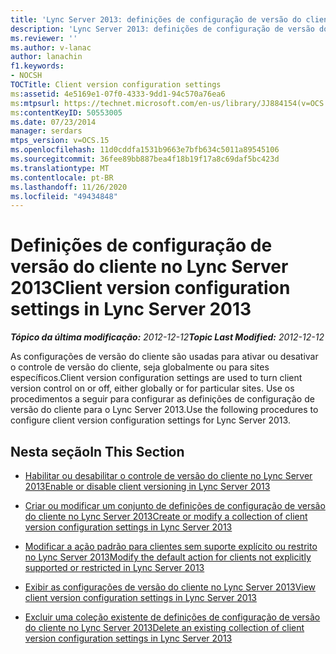 ```yaml
---
title: 'Lync Server 2013: definições de configuração de versão do cliente'
description: 'Lync Server 2013: definições de configuração de versão do cliente.'
ms.reviewer: ''
ms.author: v-lanac
author: lanachin
f1.keywords:
- NOCSH
TOCTitle: Client version configuration settings
ms:assetid: 4e5169e1-07f0-4333-9dd1-94c570a76ea6
ms:mtpsurl: https://technet.microsoft.com/en-us/library/JJ884154(v=OCS.15)
ms:contentKeyID: 50553005
ms.date: 07/23/2014
manager: serdars
mtps_version: v=OCS.15
ms.openlocfilehash: 11d0cddfa1531b9663e7bfb634c5011a89545106
ms.sourcegitcommit: 36fee89bb887bea4f18b19f17a8c69daf5bc423d
ms.translationtype: MT
ms.contentlocale: pt-BR
ms.lasthandoff: 11/26/2020
ms.locfileid: "49434848"
---
```

# <a name="client-version-configuration-settings-in-lync-server-2013"></a><span data-ttu-id="c265c-103">Definições de configuração de versão do cliente no Lync Server 2013</span><span class="sxs-lookup"><span data-stu-id="c265c-103">Client version configuration settings in Lync Server 2013</span></span>

<div data-xmlns="http://www.w3.org/1999/xhtml">

<div class="topic" data-xmlns="http://www.w3.org/1999/xhtml" data-msxsl="urn:schemas-microsoft-com:xslt" data-cs="https://msdn.microsoft.com/">

<div data-asp="https://msdn2.microsoft.com/asp">



</div>

<div id="mainSection">

<div id="mainBody"><span data-ttu-id="c265c-104">

<span> </span></span><span class="sxs-lookup"><span data-stu-id="c265c-104">

<span> </span></span></span>

<span data-ttu-id="c265c-105">_**Tópico da última modificação:** 2012-12-12_</span><span class="sxs-lookup"><span data-stu-id="c265c-105">_**Topic Last Modified:** 2012-12-12_</span></span>

<span data-ttu-id="c265c-106">As configurações de versão do cliente são usadas para ativar ou desativar o controle de versão do cliente, seja globalmente ou para sites específicos.</span><span class="sxs-lookup"><span data-stu-id="c265c-106">Client version configuration settings are used to turn client version control on or off, either globally or for particular sites.</span></span> <span data-ttu-id="c265c-107">Use os procedimentos a seguir para configurar as definições de configuração de versão do cliente para o Lync Server 2013.</span><span class="sxs-lookup"><span data-stu-id="c265c-107">Use the following procedures to configure client version configuration settings for Lync Server 2013.</span></span>

<div>

## <a name="in-this-section"></a><span data-ttu-id="c265c-108">Nesta seção</span><span class="sxs-lookup"><span data-stu-id="c265c-108">In This Section</span></span>

  - [<span data-ttu-id="c265c-109">Habilitar ou desabilitar o controle de versão do cliente no Lync Server 2013</span><span class="sxs-lookup"><span data-stu-id="c265c-109">Enable or disable client versioning in Lync Server 2013</span></span>](lync-server-2013-enable-or-disable-client-versioning.md)

  - [<span data-ttu-id="c265c-110">Criar ou modificar um conjunto de definições de configuração de versão do cliente no Lync Server 2013</span><span class="sxs-lookup"><span data-stu-id="c265c-110">Create or modify a collection of client version configuration settings in Lync Server 2013</span></span>](lync-server-2013-create-or-modify-a-collection-of-client-version-configuration-settings.md)

  - [<span data-ttu-id="c265c-111">Modificar a ação padrão para clientes sem suporte explícito ou restrito no Lync Server 2013</span><span class="sxs-lookup"><span data-stu-id="c265c-111">Modify the default action for clients not explicitly supported or restricted in Lync Server 2013</span></span>](lync-server-2013-modify-the-default-action-for-clients-not-explicitly-supported-or-restricted.md)

  - [<span data-ttu-id="c265c-112">Exibir as configurações de versão do cliente no Lync Server 2013</span><span class="sxs-lookup"><span data-stu-id="c265c-112">View client version configuration settings in Lync Server 2013</span></span>](lync-server-2013-view-client-version-configuration-settings.md)

  - [<span data-ttu-id="c265c-113">Excluir uma coleção existente de definições de configuração de versão do cliente no Lync Server 2013</span><span class="sxs-lookup"><span data-stu-id="c265c-113">Delete an existing collection of client version configuration settings in Lync Server 2013</span></span>](lync-server-2013-delete-an-existing-collection-of-client-version-configuration-settings.md)

<span data-ttu-id="c265c-114"></div>

</div>

<span> </span>

</div>

</div>

</span><span class="sxs-lookup"><span data-stu-id="c265c-114"></div>

</div>

<span> </span>

</div>

</div>

</span></span></div>

